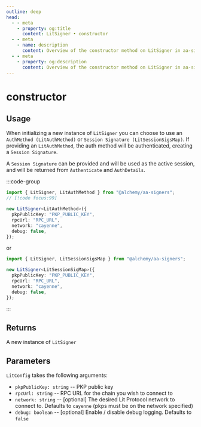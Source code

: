 ```yaml
---
outline: deep
head:
  - - meta
    - property: og:title
      content: LitSigner • constructor
  - - meta
    - name: description
      content: Overview of the constructor method on LitSigner in aa-signers
  - - meta
    - property: og:description
      content: Overview of the constructor method on LitSigner in aa-signers
---
```


# constructor

## Usage

When initializing a new instance of `LitSigner` you can choose to use an `AuthMethod (LitAuthMethod)` or `Session Signature (LitSessionSigsMap)`.
If providing an `LitAuthMethod`, the auth method will be authenticated, creating a `Session Signature`.

A `Session Signature` can be provided and will be used as the active session, and will be returned from `Authenticate` and `AuthDetails`.

:::code-group

```ts [example.ts]
import { LitSigner, LitAuthMethod } from "@alchemy/aa-signers";
// [!code focus:99]

new LitSigner<LitAuthMethod>({
  pkpPublicKey: "PKP_PUBLIC_KEY",
  rpcUrl: "RPC_URL",
  network: "cayenne",
  debug: false,
});
```

or

```ts [example.ts]
import { LitSigner, LitSessionSigsMap } from "@alchemy/aa-signers";

new LitSigner<LitSessionSigMap>({
  pkpPublicKey: "PKP_PUBLIC_KEY",
  rpcUrl: "RPC_URL",
  network: "cayenne",
  debug: false,
});
```

:::

## Returns

A new instance of `LitSigner`

## Parameters

`LitConfig` takes the following arguments:

- `pkpPublicKey: string` -- PKP public key
- `rpcUrl: string` -- RPC URL for the chain you wish to connect to
- `network: string` -- [optional] The desired Lit Protocol network to connect to. Defaults to `cayenne` (pkps must be on the network specified)
- `debug: boolean` -- [optional] Enable / disable debug logging. Defaults to `false`
